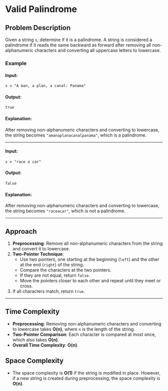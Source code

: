 # Valid Palindrome

## Problem Description
Given a string `s`, determine if it is a palindrome. A string is considered a palindrome if it reads the same backward as forward after removing all non-alphanumeric characters and converting all uppercase letters to lowercase.

### Example
#### Input:
```
s = "A man, a plan, a canal: Panama"
```

#### Output:
```
true
```

#### Explanation:
After removing non-alphanumeric characters and converting to lowercase, the string becomes `"amanaplanacanalpanama"`, which is a palindrome.

---

#### Input:
```
s = "race a car"
```

#### Output:
```
false
```

#### Explanation:
After removing non-alphanumeric characters and converting to lowercase, the string becomes `"raceacar"`, which is not a palindrome.

---

## Approach
1. **Preprocessing**: Remove all non-alphanumeric characters from the string and convert it to lowercase.
2. **Two-Pointer Technique**:
   - Use two pointers, one starting at the beginning (`left`) and the other at the end (`right`) of the string.
   - Compare the characters at the two pointers.
   - If they are not equal, return `false`.
   - Move the pointers closer to each other and repeat until they meet or cross.
3. If all characters match, return `true`.

---

## Time Complexity
- **Preprocessing**: Removing non-alphanumeric characters and converting to lowercase takes **O(n)**, where `n` is the length of the string.
- **Two-Pointer Comparison**: Each character is compared at most once, which also takes **O(n)**.
- **Overall Time Complexity**: **O(n)**.

## Space Complexity
- The space complexity is **O(1)** if the string is modified in place. However, if a new string is created during preprocessing, the space complexity is **O(n)**.